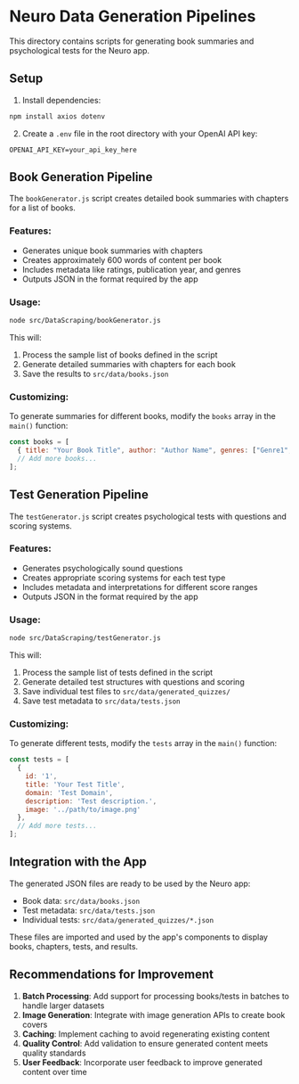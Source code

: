# Neuro Data Generation Pipelines

This directory contains scripts for generating book summaries and psychological tests for the Neuro app.

## Setup

1. Install dependencies:
```bash
npm install axios dotenv
```

2. Create a `.env` file in the root directory with your OpenAI API key:
```
OPENAI_API_KEY=your_api_key_here
```

## Book Generation Pipeline

The `bookGenerator.js` script creates detailed book summaries with chapters for a list of books.

### Features:
- Generates unique book summaries with chapters
- Creates approximately 600 words of content per book
- Includes metadata like ratings, publication year, and genres
- Outputs JSON in the format required by the app

### Usage:

```bash
node src/DataScraping/bookGenerator.js
```

This will:
1. Process the sample list of books defined in the script
2. Generate detailed summaries with chapters for each book
3. Save the results to `src/data/books.json`

### Customizing:

To generate summaries for different books, modify the `books` array in the `main()` function:

```javascript
const books = [
  { title: "Your Book Title", author: "Author Name", genres: ["Genre1", "Genre2"] },
  // Add more books...
];
```

## Test Generation Pipeline

The `testGenerator.js` script creates psychological tests with questions and scoring systems.

### Features:
- Generates psychologically sound questions
- Creates appropriate scoring systems for each test type
- Includes metadata and interpretations for different score ranges
- Outputs JSON in the format required by the app

### Usage:

```bash
node src/DataScraping/testGenerator.js
```

This will:
1. Process the sample list of tests defined in the script
2. Generate detailed test structures with questions and scoring
3. Save individual test files to `src/data/generated_quizzes/`
4. Save test metadata to `src/data/tests.json`

### Customizing:

To generate different tests, modify the `tests` array in the `main()` function:

```javascript
const tests = [
  { 
    id: '1',
    title: 'Your Test Title', 
    domain: 'Test Domain',
    description: 'Test description.',
    image: '../path/to/image.png'
  },
  // Add more tests...
];
```

## Integration with the App

The generated JSON files are ready to be used by the Neuro app:

- Book data: `src/data/books.json`
- Test metadata: `src/data/tests.json`
- Individual tests: `src/data/generated_quizzes/*.json`

These files are imported and used by the app's components to display books, chapters, tests, and results.

## Recommendations for Improvement

1. **Batch Processing**: Add support for processing books/tests in batches to handle larger datasets
2. **Image Generation**: Integrate with image generation APIs to create book covers
3. **Caching**: Implement caching to avoid regenerating existing content
4. **Quality Control**: Add validation to ensure generated content meets quality standards
5. **User Feedback**: Incorporate user feedback to improve generated content over time 